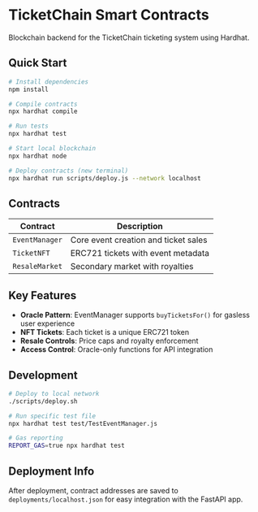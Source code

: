 # TicketChain Smart Contracts

Blockchain backend for the TicketChain ticketing system using Hardhat.

## Quick Start

```bash
# Install dependencies
npm install

# Compile contracts
npx hardhat compile

# Run tests
npx hardhat test

# Start local blockchain
npx hardhat node

# Deploy contracts (new terminal)
npx hardhat run scripts/deploy.js --network localhost
```

## Contracts

| Contract       | Description                          |
| -------------- | ------------------------------------ |
| `EventManager` | Core event creation and ticket sales |
| `TicketNFT`    | ERC721 tickets with event metadata   |
| `ResaleMarket` | Secondary market with royalties      |

## Key Features

- **Oracle Pattern**: EventManager supports `buyTicketsFor()` for gasless user experience
- **NFT Tickets**: Each ticket is a unique ERC721 token
- **Resale Controls**: Price caps and royalty enforcement
- **Access Control**: Oracle-only functions for API integration

## Development

```bash
# Deploy to local network
./scripts/deploy.sh

# Run specific test file
npx hardhat test test/TestEventManager.js

# Gas reporting
REPORT_GAS=true npx hardhat test
```

## Deployment Info

After deployment, contract addresses are saved to `deployments/localhost.json` for easy integration with the FastAPI app.
